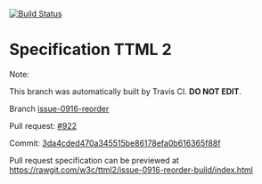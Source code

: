 [![Build Status](https://travis-ci.org/w3c/ttml2.svg?branch=issue-0916-reorder)](https://travis-ci.org/w3c/ttml2)


# Specification TTML 2


Note:


This branch was automatically built by Travis CI. <b>DO NOT EDIT</b>.


 Branch [issue-0916-reorder](https://github.com/w3c/ttml2/tree/issue-0916-reorder)


 Pull request: [#922](https://github.com/w3c/ttml2/pull/922)


 Commit: [3da4cded470a345515be86178efa0b616365f88f](https://github.com/w3c/ttml2/commit/3da4cded470a345515be86178efa0b616365f88f)

Pull request specification can be previewed at https://rawgit.com/w3c/ttml2/issue-0916-reorder-build/index.html



